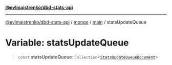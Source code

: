 [**@evlmaistrenko/dbd-stats-api**](../../../../../README.md)

---

[@evlmaistrenko/dbd-stats-api](../../../../../README.md) / [mongo](../../../README.md) / [main](../README.md) / statsUpdateQueue

# Variable: statsUpdateQueue

> `const` **statsUpdateQueue**: `Collection`\<[`StatsUpdateQueueDocument`](../type-aliases/StatsUpdateQueueDocument.md)\>
